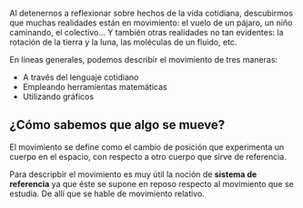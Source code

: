 Al detenernos a reflexionar sobre hechos de la vida cotidiana, descubirmos que muchas realidades están en movimiento: el vuelo de un pájaro, un niño caminando, el colectivo... Y también otras realidades no tan evidentes: la rotación de la tierra y la luna, las moléculas de un fluido, etc. 

En líneas generales, podemos describir el movimiento de tres maneras: 

* A través del lenguaje cotidiano
* Empleando herramientas matemáticas
* Utilizando gráficos

## ¿Cómo sabemos que algo se mueve?

El movimiento se define como el cambio de posición que experimenta un cuerpo en el espacio, con respecto a otro cuerpo que sirve de referencia. 

Para descripbir el movimiento es muy útil la noción de **sistema de referencia** ya que éste se supone en reposo respecto al movimiento que se estudia. De allí que se hable de movimiento relativo. 

